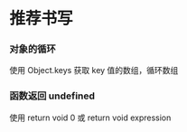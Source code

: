 # 推荐书写

### 对象的循环

使用 Object.keys 获取 key 值的数组，循环数组

### 函数返回 undefined

使用 return void 0 或 return void expression